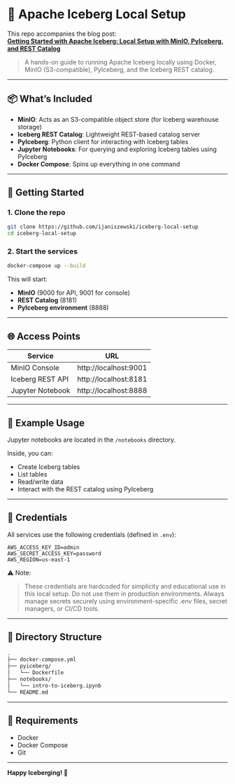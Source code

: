 # 🧊 Apache Iceberg Local Setup

This repo accompanies the blog post:  
**[Getting Started with Apache Iceberg: Local Setup with MinIO, PyIceberg, and REST Catalog](https://medium.com/@ijaniszewski/getting-started-with-apache-iceberg-local-setup-with-minio-pyiceberg-and-rest-catalog-7a2428c54e6e)**  
> A hands-on guide to running Apache Iceberg locally using Docker, MinIO (S3-compatible), PyIceberg, and the Iceberg REST catalog.

---

## 📦 What’s Included

- **MinIO**: Acts as an S3-compatible object store (for Iceberg warehouse storage)
- **Iceberg REST Catalog**: Lightweight REST-based catalog server
- **PyIceberg**: Python client for interacting with Iceberg tables
- **Jupyter Notebooks**: For querying and exploring Iceberg tables using PyIceberg
- **Docker Compose**: Spins up everything in one command

---

## 🚀 Getting Started

### 1. Clone the repo

```bash
git clone https://github.com/ijaniszewski/iceberg-local-setup
cd iceberg-local-setup
```

### 2. Start the services

```bash
docker-compose up --build
```

This will start:
- **MinIO** (9000 for API, 9001 for console)
- **REST Catalog** (8181)
- **PyIceberg environment** (8888)

---

## 🌐 Access Points

| Service         | URL                    |
|-----------------|------------------------|
| MinIO Console   | http://localhost:9001  |
| Iceberg REST API| http://localhost:8181  |
| Jupyter Notebook| http://localhost:8888  |

---

## 📝 Example Usage

Jupyter notebooks are located in the `/notebooks` directory.

Inside, you can:
- Create Iceberg tables
- List tables
- Read/write data
- Interact with the REST catalog using PyIceberg

---

## 🔐 Credentials

All services use the following credentials (defined in `.env`):

```env
AWS_ACCESS_KEY_ID=admin
AWS_SECRET_ACCESS_KEY=password
AWS_REGION=us-east-1
```
⚠️ Note: 
>These credentials are hardcoded for simplicity and educational use in this local setup.
Do not use them in production environments. Always manage secrets securely using environment-specific .env files, secret managers, or CI/CD tools.

---

## 📁 Directory Structure

```bash
.
├── docker-compose.yml
├── pyiceberg/
│   └── Dockerfile
├── notebooks/
│   └── intro-to-iceberg.ipynb
└── README.md
```

---

## 🧰 Requirements

- Docker
- Docker Compose
- Git

---

**Happy Iceberging! 🧊**

